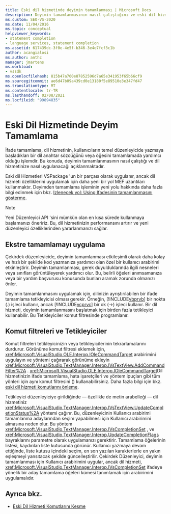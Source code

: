 ```yaml
---
title: Eski dil hizmetinde deyimin tamamlanması | Microsoft Docs
description: Deyimin tamamlanmasının nasıl çalıştığını ve eski dil hizmetinize bir VSPackage içinde nasıl uygulanacağını öğrenin.
ms.custom: SEO-VS-2020
ms.date: 11/04/2016
ms.topic: conceptual
helpviewer_keywords:
- statement completion
- language services, statement completion
ms.assetid: 617439dc-3f0e-4e5f-b346-3e4e7fcf3c1b
author: acangialosi
ms.author: anthc
manager: jmartens
ms.workload:
- vssdk
ms.openlocfilehash: 815b47a700e87852596d7a65e341953f65b66cf9
ms.sourcegitcommit: ae6d47b09a439cd0e13180f5e89510e3e347fd47
ms.translationtype: MT
ms.contentlocale: tr-TR
ms.lasthandoff: 02/08/2021
ms.locfileid: "99894835"
---
```

# <a name="statement-completion-in-a-legacy-language-service"></a>Eski Dil Hizmetinde Deyim Tamamlama
İfade tamamlama, dil hizmetinin, kullanıcıların temel düzenleyicide yazmaya başladıkları bir dil anahtar sözcüğünü veya öğesini tamamlamada yardımcı olduğu işlemdir. Bu konuda, deyimin tamamlanmasının nasıl çalıştığı ve dil hizmetinize nasıl uygulanacağı açıklanmaktadır.

 Eski dil Hizmetleri VSPackage 'un bir parçası olarak uygulanır, ancak dil hizmeti özelliklerini uygulamak için daha yeni bir yol MEF uzantıları kullanmaktır. Deyimden tamamlama işleminin yeni yolu hakkında daha fazla bilgi edinmek için bkz. [Izlenecek yol: Using Ifadesinin tamamlanmasını gösterme](../../extensibility/walkthrough-displaying-statement-completion.md).

> [!NOTE]
> Yeni Düzenleyici API 'sini mümkün olan en kısa sürede kullanmaya başlamanızı öneririz. Bu, dil hizmetinizin performansını artırır ve yeni düzenleyici özelliklerinden yararlanmanızı sağlar.

## <a name="implementing-statement-completion"></a>Ekstre tamamlamayı uygulama
 Çekirdek düzenleyicide, deyimin tamamlanması etkileşimli olarak daha kolay ve hızlı bir şekilde kod yazmanıza yardımcı olan özel bir kullanıcı arabirimi etkinleştirir. Deyimin tamamlanması, gerek duyulduklarında ilgili nesneleri veya sınıfları görüntüleyerek yardımcı olur. Bu, belirli öğeleri anımsamanıza veya bir yardım başvurusu konusunda bunları aramak zorunda olmanızı önler.

 Deyimin tamamlanmasını uygulamak için, dilinizin ayrıştırılabilen bir ifade tamamlama tetikleyicisi olması gerekir. Örneğin, [!INCLUDE[vbprvb](../../code-quality/includes/vbprvb_md.md)] bir nokta (.) işleci kullanır, ancak [!INCLUDE[vcprvc](../../code-quality/includes/vcprvc_md.md)] bir ok (->) işleci kullanır. Bir dil hizmeti, deyimin tamamlanmasını başlatmak için birden fazla tetikleyici kullanabilir. Bu Tetikleyiciler komut filtresinde programlanır.

## <a name="command-filters-and-triggers"></a>Komut filtreleri ve Tetikleyiciler
 Komut filtreleri tetikleyicinizin veya tetikleyicilerinin tekrarlamalarını durdurur. Görünüme komut filtresi eklemek için, <xref:Microsoft.VisualStudio.OLE.Interop.IOleCommandTarget> arabirimini uygulayın ve yöntemi çağırarak görünüme ekleyin <xref:Microsoft.VisualStudio.TextManager.Interop.IVsTextView.AddCommandFilter%2A> . <xref:Microsoft.VisualStudio.OLE.Interop.IOleCommandTarget>Dil hizmetinizin ifade tamamlama, hata işaretçileri ve yöntem ipuçları gibi tüm yönleri için aynı komut filtresini () kullanabilirsiniz. Daha fazla bilgi için bkz. [eski dil hizmeti komutlarını önleme](../../extensibility/internals/intercepting-legacy-language-service-commands.md).

 Tetikleyici düzenleyiciye girildiğinde — özellikle de metin arabelleği — dil hizmetiniz <xref:Microsoft.VisualStudio.TextManager.Interop.IVsTextView.UpdateCompletionStatus%2A> yöntemi çağırır. Bu, düzenleyicinin Kullanıcı arabirimi tamamlanma adaylarından seçim yapabilmesi için Kullanıcı arabirimini almasına neden olur. Bu yöntem <xref:Microsoft.VisualStudio.TextManager.Interop.IVsCompletionSet> , ve <xref:Microsoft.VisualStudio.TextManager.Interop.UpdateCompletionFlags> bayraklarını parametre olarak uygulamanızı gerektirir. Tamamlama öğelerinin listesi, kaydırılan liste kutusunda görünür. Kullanıcı yazmaya devam ettiğinde, liste kutusu içindeki seçim, en son yazılan karakterlerle en yakın eşleşmeyi yansıtacak şekilde güncelleştirilir. Çekirdek Düzenleyici, deyimin tamamlanması için Kullanıcı arabirimini uygular, ancak dil hizmeti, <xref:Microsoft.VisualStudio.TextManager.Interop.IVsCompletionSet> ifadeye yönelik bir aday tamamlama öğeleri kümesi tanımlamak için arabirimini uygulamalıdır.

## <a name="see-also"></a>Ayrıca bkz.
- [Eski Dil Hizmeti Komutlarını Kesme](../../extensibility/internals/intercepting-legacy-language-service-commands.md)
